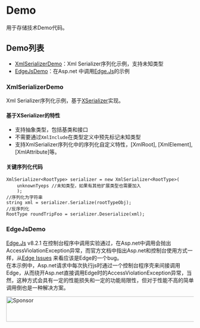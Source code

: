 # Demo
用于存储技术Demo代码。

## Demo列表
- [XmlSerializerDemo](#xmlserializerdemo)：Xml Serializer序列化示例，支持未知类型
- [EdgeJsDemo](#edgejsdemo)：在Asp.net 中调用[Edge.Js](https://github.com/tjanczuk/edge)的示例

### XmlSerializerDemo
Xml Serializer序列化示例，基于[XSerializer](https://github.com/QuickenLoans/XSerializer)实现。
#### 基于XSerializer的特性  
* 支持抽象类型，包括基类和接口
* 不需要通过`XmlInclude`在类型定义中预先标记未知类型
* 支持XmlSerializer序列化中的序列化自定义特性，[XmlRoot], [XmlElement], [XmlAttribute]等。
#### 关键序列化代码
``` CSharp
XmlSerializer<RootType> serializer = new XmlSerializer<RootType>(
    unknownTyeps //未知类型，如果有其他扩展类型也需要加入
    );
//序列化为字符串
string xml = serializer.Serialize(rootTypeObj);
//反序列化
RootType roundTripFoo = serializer.Deserialize(xml);
```

### EdgeJsDemo
[Edge.Js](https://github.com/tjanczuk/edge) v8.2.1 在控制台程序中调用实验通过，在Asp.net中调用会抛出AccessViolationException异常，而官方文档中指出Asp.net和控制台使用方式一样，从[Edge Issues](https://github.com/tjanczuk/edge/issues?utf8=%E2%9C%93&q=AccessViolationException) 来看应该是Edge的一个bug。  
在本示例中，Asp.net请求中每次执行js时通过一个控制台程序壳来间接调用Edge，从而绕开Asp.net直接调用Edge时的AccessViolationException异常，当然，这种方式会具有一定的性能损失和一定的功能局限性，但对于性能不高的简单调用倒也是一种解决方案。

<a target='_blank' rel='nofollow' href='https://app.codesponsor.io/link/q6NFtNujicHJPWrvRTPNrD5i/zenglo/demo'>
  <img alt='Sponsor' width='888' height='68' src='https://app.codesponsor.io/embed/q6NFtNujicHJPWrvRTPNrD5i/zenglo/demo.svg' />
</a>

